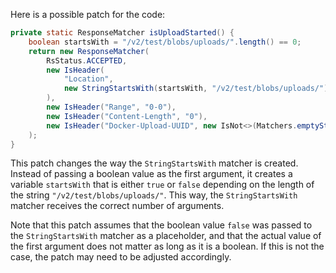Here is a possible patch for the code:

```java
private static ResponseMatcher isUploadStarted() {
    boolean startsWith = "/v2/test/blobs/uploads/".length() == 0;
    return new ResponseMatcher(
        RsStatus.ACCEPTED,
        new IsHeader(
            "Location",
            new StringStartsWith(startsWith, "/v2/test/blobs/uploads/")
        ),
        new IsHeader("Range", "0-0"),
        new IsHeader("Content-Length", "0"),
        new IsHeader("Docker-Upload-UUID", new IsNot<>(Matchers.emptyString()))
    );
}
```

This patch changes the way the `StringStartsWith` matcher is created. Instead of passing a boolean value as the first argument, it creates a variable `startsWith` that is either `true` or `false` depending on the length of the string `"/v2/test/blobs/uploads/"`. This way, the `StringStartsWith` matcher receives the correct number of arguments.

Note that this patch assumes that the boolean value `false` was passed to the `StringStartsWith` matcher as a placeholder, and that the actual value of the first argument does not matter as long as it is a boolean. If this is not the case, the patch may need to be adjusted accordingly.